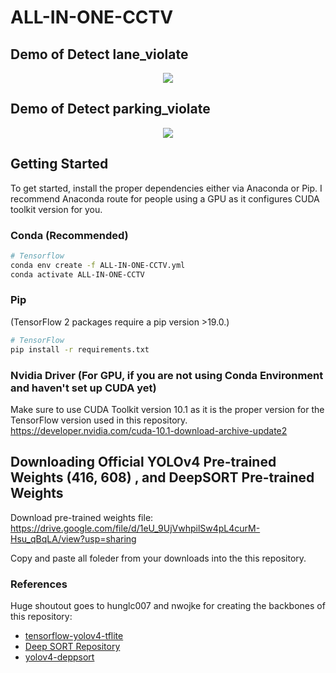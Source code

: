 # ALL-IN-ONE-CCTV

## Demo of Detect lane_violate
<p align="center"><img src="lane_violate.gif"\></p>

## Demo of Detect parking_violate
<p align="center"><img src="parking_violate.gif"\></p>


## Getting Started
To get started, install the proper dependencies either via Anaconda or Pip. I recommend Anaconda route for people using a GPU as it configures CUDA toolkit version for you.

### Conda (Recommended)

```bash
# Tensorflow 
conda env create -f ALL-IN-ONE-CCTV.yml
conda activate ALL-IN-ONE-CCTV
```

### Pip
(TensorFlow 2 packages require a pip version >19.0.)
```bash
# TensorFlow
pip install -r requirements.txt
```
### Nvidia Driver (For GPU, if you are not using Conda Environment and haven't set up CUDA yet)
Make sure to use CUDA Toolkit version 10.1 as it is the proper version for the TensorFlow version used in this repository.
https://developer.nvidia.com/cuda-10.1-download-archive-update2

## Downloading Official YOLOv4 Pre-trained Weights (416, 608) , and DeepSORT Pre-trained Weights

Download pre-trained weights file: https://drive.google.com/file/d/1eU_9UjVwhpilSw4pL4curM-Hsu_qBqLA/view?usp=sharing

Copy and paste all foleder from your downloads into the this repository.


### References  

   Huge shoutout goes to hunglc007 and nwojke for creating the backbones of this repository:
  * [tensorflow-yolov4-tflite](https://github.com/hunglc007/tensorflow-yolov4-tflite)
  * [Deep SORT Repository](https://github.com/nwojke/deep_sort)
  * [yolov4-deppsort](https://github.com/theAIGuysCode/yolov4-deepsort)
